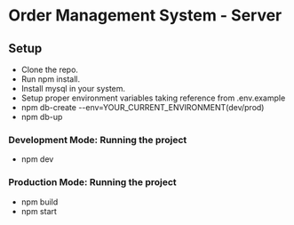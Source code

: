 # Order Management System - Server

## Setup
* Clone the repo.
* Run npm install.
* Install mysql in your system.
* Setup proper environment variables taking reference from .env.example
* npm db-create --env=YOUR_CURRENT_ENVIRONMENT(dev/prod)
* npm db-up

### Development Mode: Running the project
* npm dev

### Production Mode: Running the project
* npm build
* npm start
